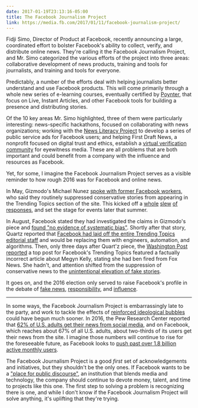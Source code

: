 ```yaml
---
date: 2017-01-19T23:13:16-05:00
title: The Facebook Journalism Project
link: https://media.fb.com/2017/01/11/facebook-journalism-project/
---
```


Fidji Simo, Director of Product at Facebook, recently announcing a large, coordinated effort to bolster Facebook's ability to collect, verify, and distribute online news. They're calling it the Facebook Journalism Project, and Mr. Simo categorized the various efforts of the project into three areas: collaborative development of news products, training and tools for journalists, and training and tools for everyone. 

Predictably, a number of the efforts deal with helping journalists better understand and use Facebook products. This will come primarily through a whole new series of e-learning courses, eventually certified by [Poynter], that focus on Live, Instant Articles, and other Facebook tools for building a presence and distributing stories. 

Of the 10 key areas Mr. Simo highlighted, three of them were particularly interesting: news-specific hackathons, focused on collaborating with news organizations; working with the [News Literacy Project] to develop a series of public service ads for Facebook users; and helping First Draft News, a nonprofit focused on digital trust and ethics, establish a [virtual verification community] for eyewitness media. These are all problems that are both important and could benefit from a company with the influence and resources as Facebook. 

Yet, for some, I imagine the Facebook Journalism Project serves as a visible reminder to how rough 2016 was for Facebook and online news. 

In May, Gizmodo's Michael Nunez [spoke with former Facebook workers][gizmodo], who said they routinely suppressed conservative stories from appearing in the Trending Topics section of the site. This kicked off a [whole](https://www.washingtonpost.com/news/the-fix/wp/2016/05/09/former-facebook-staff-say-conservative-news-was-buried-raising-questions-about-its-political-influence/) [slew](http://www.snopes.com/is-facebook-censoring-conservative-news/) [of](https://www.nytimes.com/2016/05/21/technology/facebook-trending-list-skewed-by-individual-judgment-not-institutional-bias.html) [responses](https://www.facebook.com/zuck/posts/10102830259184701), and set the stage for events later that summer. 

In August, Facebook stated they had investigated the claims in Gizmodo's piece and [found "no evidence of systematic bias"](http://newsroom.fb.com/news/2016/08/search-fyi-an-update-to-trending/). Shortly after that story, Quartz reported that [Facebook had laid off the entire Trending Topics editorial staff](https://qz.com/768122/facebook-fires-human-editors-moves-to-algorithm-for-trending-topics/) and would be replacing them with engineers, automation, and algorithms. Then, only three days after Quart'z piece, the [Washington Post reported](https://www.washingtonpost.com/news/the-intersect/wp/2016/08/29/a-fake-headline-about-megyn-kelly-was-trending-on-facebook/) a top post for Facebook's Trending Topics featured a factually incorrect article about Megyn Kelly, stating she had ben fired from Fox News. She hadn't, and attention shifted from the suppression of conservative news to the [unintentional elevation of fake stories](https://www.buzzfeed.com/craigsilverman/can-facebook-trending-fight-off-fake-news). 

It goes on, and the 2016 election only served to raise Facebook's profile in the debate of [fake news][buzzfeed], [responsibility][npr], and [influence][nyt influence]. 

---

In some ways, the Facebook Journalism Project is embarrassingly late to the party, and work to tackle the effects of [reinforced ideological bubbles][slate] could have begun much sooner. In 2016, the Pew Research Center reported that [62% of U.S. adults get their news from social media](http://www.journalism.org/2016/05/26/news-use-across-social-media-platforms-2016/), and on Facebook, which reaches about 67% of all U.S. adults, about two-thirds of its users get their news from the site. I imagine those numbers will continue to rise for the foreseeable future, as Facebook looks to [push past over 1.8 billion active monthly users](http://newsroom.fb.com/company-info/).  

The Facebook Journalism Project is a good _first_ set of acknowledgements and initiatives, but they shouldn't be the only ones. If Facebook wants to be a ["place for public discourse"][tc], an institution that blends media and technology, the company should continue to devote money, talent, and time to projects like this one. The first step to solving a problem is recognizing there is one, and while I don't know if the Facebook Journalism Project will solve anything, it's uplifting that they're trying. 

[gizmodo]: http://gizmodo.com/former-facebook-workers-we-routinely-suppressed-conser-1775461006
[buzzfeed]: https://www.buzzfeed.com/craigsilverman/partisan-fb-pages-analysis?utm_term=.qxD8azRKN#.cbEaXjeDm
[npr]: http://www.npr.org/sections/alltechconsidered/2016/11/11/501743684/zuckerberg-denies-fake-news-on-facebook-had-impact-on-the-election
[nyt influence]: https://www.nytimes.com/2016/11/14/technology/facebook-is-said-to-question-its-influence-in-election.html
[slate]: http://www.slate.com/articles/technology/technology/2016/11/the_problem_with_facebook_runs_much_deeper_than_fake_news.html
[tc]: https://techcrunch.com/2016/12/21/fbonc/
[poynter]: http://www.poynter.org
[news literacy project]: http://www.thenewsliteracyproject.org/
[virtual verification community]: https://firstdraftnews.com/first-draft-prepares-big-year-ahead-support-40-new-partners/
